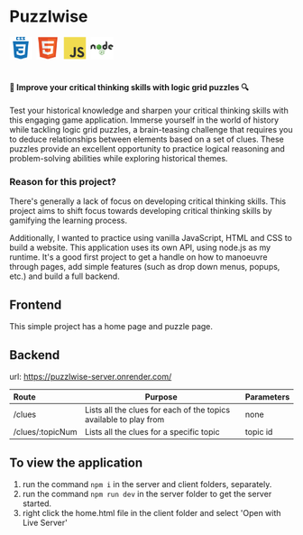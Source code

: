 # Puzzlwise

<div>
  <img src="https://github.com/devicons/devicon/blob/master/icons/css3/css3-plain-wordmark.svg"  title="CSS3" alt="CSS" width="40" height="40"/>&nbsp;
  <img src="https://github.com/devicons/devicon/blob/master/icons/html5/html5-original.svg" title="HTML5" alt="HTML" width="40" height="40"/>&nbsp;
  <img src="https://github.com/devicons/devicon/blob/master/icons/javascript/javascript-original.svg" title="JavaScript" alt="JavaScript" width="40" height="40"/>&nbsp;
  <img src="https://github.com/devicons/devicon/blob/master/icons/nodejs/nodejs-original-wordmark.svg" title="NodeJS" alt="NodeJS" width="40" height="40"/>&nbsp;
</div>

<br>

#### :mag_right: Improve your critical thinking skills with logic grid puzzles :mag:

Test your historical knowledge and sharpen your critical thinking skills with this engaging game application. Immerse yourself in the world of history while tackling logic grid puzzles, a brain-teasing challenge that requires you to deduce relationships between elements based on a set of clues. These puzzles provide an excellent opportunity to practice logical reasoning and problem-solving abilities while exploring historical themes.

### Reason for this project?
There's generally a lack of focus on developing critical thinking skills. This project aims to shift focus towards developing critical thinking skills by gamifying the learning process.

Additionally, I wanted to practice using vanilla JavaScript, HTML and CSS to build a website. This application uses its own API, using node.js as my runtime. It's a good first project to get a handle on how to manoeuvre through pages, add simple features (such as drop down menus, popups, etc.) and build a full backend.

## Frontend
This simple project has a home page and puzzle page.

## Backend
url: https://puzzlwise-server.onrender.com/

| Route | Purpose | Parameters |
|:------|---------|------------|
|/clues|Lists all the clues for each of the topics available to play from|none|
|/clues/:topicNum|Lists all the clues for a specific topic|topic id|

## To view the application
1) run the command `npm i` in the server and client folders, separately.
2) run the command `npm run dev` in the server folder to get the server started.
3) right click the home.html file in the client folder and select 'Open with Live Server'
